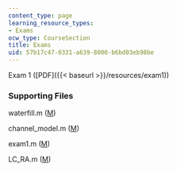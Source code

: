 ```yaml
---
content_type: page
learning_resource_types:
- Exams
ocw_type: CourseSection
title: Exams
uid: 57b17c47-0331-a639-8000-b6bd03eb98be
---
```


Exam 1 ([PDF]({{< baseurl >}}/resources/exam1))

### Supporting Files

waterfill.m ([M](/courses/electrical-engineering-and-computer-science/6-973-communication-system-design-spring-2006/assignments/waterfill.m))

channel\_model.m ([M](/courses/electrical-engineering-and-computer-science/6-973-communication-system-design-spring-2006/exams/channel_model.m))

exam1.m ([M](/courses/electrical-engineering-and-computer-science/6-973-communication-system-design-spring-2006/exams/exam1.m))

LC\_RA.m ([M](/courses/electrical-engineering-and-computer-science/6-973-communication-system-design-spring-2006/exams/LC_RA.m))